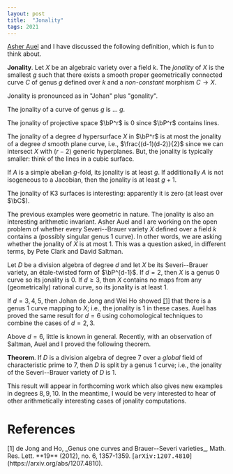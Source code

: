 ```yaml
---
layout: post
title:  "Jonality"
tags: 2021
---
```

<div style="display:none">
$
\newcommand\A{\mathrm{A}}
\newcommand\C{\mathrm{C}}
\newcommand\D{\mathrm{D}}
\newcommand\E{\mathrm{E}}
\newcommand\F{\mathrm{F}}
\newcommand\G{\mathrm{G}}
\newcommand\H{\mathrm{H}}
\newcommand\h{\mathrm{h}}
\newcommand\K{\mathrm{K}}
\newcommand\L{\mathrm{L}}
\newcommand\M{\mathrm{M}}
\newcommand\t{\mathrm{t}}
\newcommand{\bA}{\mathbf{A}}
\newcommand{\bG}{\mathbf{G}}
\newcommand{\bH}{\mathbf{H}}
\newcommand{\bT}{\mathbf{T}}
\newcommand{\bP}{\mathbf{P}}
\newcommand{\bC}{\mathbf{C}}
\newcommand{\bW}{\mathbf{W}}
\newcommand{\Gm}{\bG_m}
\newcommand\Ascr{\mathcal{A}}
\newcommand\Cscr{\mathcal{C}}
\newcommand\Dscr{\mathcal{D}}
\newcommand\Escr{\mathcal{E}}
\newcommand\Kscr{\mathcal{K}}
\newcommand\Lscr{\mathcal{L}}
\newcommand\Oscr{\mathcal{O}}
\newcommand\Perfscr{\mathcal{P}\mathrm{erf}}
\newcommand\Acscr{\mathcal{A}\mathrm{c}}
\newcommand\heart{\heartsuit}
\newcommand\cn{\mathrm{cn}}
\newcommand\op{\mathrm{op}}
\newcommand\gr{\mathrm{gr}}
\newcommand\Gr{\mathrm{Gr}}
\newcommand\fil{\mathrm{fil}}
\newcommand\Ho{\mathrm{Ho}}
\newcommand\dR{\mathrm{dR}}
\newcommand\HH{\mathrm{HH}}
\newcommand\HC{\mathrm{HC}}
\newcommand\HP{\mathrm{HP}}
\newcommand\TC{\mathrm{TC}}
\newcommand{\bMap}{\mathbf{Map}}
\newcommand{\End}{\mathrm{End}}
\newcommand{\Mod}{\mathrm{Mod}}
\newcommand{\coMod}{\mathrm{coMod}}
\newcommand{\Fun}{\mathrm{Fun}}
\newcommand{\bMap}{\mathbf{Map}}
\newcommand\bE{\mathbf{E}}
\newcommand\bZ{\mathbf{Z}}
\newcommand\bAM{\mathbf{AM}}
\newcommand\bLM{\mathbf{LM}}
\newcommand\Spec{\mathrm{Spec}}
\newcommand\CAlg{\mathrm{CAlg}}
\newcommand\aCAlg{\mathfrak{a}\CAlg}
\newcommand\dCAlg{\mathfrak{d}\CAlg}
\newcommand{\Cat}{\mathrm{Cat}}
\newcommand{\Sscr}{\mathcal{S}}
\newcommand{\poly}{\mathrm{poly}}
\newcommand{\perf}{\mathrm{perf}}
$
</div>

<!--ë-->

[Asher Auel](https://math.dartmouth.edu/~auel/) and I have discussed the following definition, which is fun to think
about.

**Jonality**. Let $X$ be an algebraic variety over a field $k$. The *jonality*
of $X$ is the smallest $g$ such that there exists a smooth proper geometrically connected curve $C$ of genus $g$
defined over $k$ and a *non-constant* morphism $C\rightarrow X$.

Jonality is pronounced as in "Johan" plus "gonality".

The jonality of a curve of genus $g$ is ... $g$.

The jonality of projective space $\bP^r$ is $0$ since $\bP^r$ contains lines.

The jonality of a degree $d$ hypersurface $X$ in $\bP^r$ is at most the jonality of
a degree $d$ smooth plane curve, i.e., $\frac{(d-1)(d-2)}{2}$ since we can
intersect $X$ with $(r-2)$ generic hyperplanes. But, the jonality is typically
smaller: think of the lines in a cubic surface.

If $A$ is a simple abelian $g$-fold, its jonality is at least $g$. If
additionally $A$ is not isogeneous to a Jacobian, then the jonality is at least
$g+1$.

The jonality of K3 surfaces is interesting: apparently it is zero (at least over $\bC$).

The previous examples were geometric in nature. The jonality is also an
interesting arithmetic invariant. Asher Auel and I are working on the open problem of whether every Severi--Brauer variety $X$ defined over a field $k$ contains a (possibly singular
genus $1$ curve). In other words, we are asking whether the jonality of $X$ is
at most $1$. This was a question asked, in different terms, by Pete Clark and
David Saltman.

Let $D$ be a division algebra of degree $d$ and let $X$ be its
Severi--Brauer variety, an étale-twisted form of $\bP^{d-1}$. If $d=2$, then
$X$ is a genus $0$ curve so its jonality is $0$. If $d\geq 3$, then $X$ contains no
maps from any (geometrically) rational curve, so its jonality is at least $1$.

If $d=3,4,5$, then Johan de Jong and Wei Ho showed [\[1\]](#dejongho) that there is a genus $1$ curve
mapping to $X$; i.e., the jonality is $1$ in these cases. Auel has proved the
same result for $d=6$ using cohomological techniques to combine the cases of
$d=2,3$.

Above $d=6$, little is known in general. Recently, with an observation of Saltman, Auel
and I proved the following theorem.

**Theorem**. If $D$ is a division algebra of degree $7$ over a *global* field
of characteristic prime to $7$,
then $D$ is split by a genus $1$ curve; i.e., the jonality of the
Severi--Brauer variety of $D$ is $1$.

This result will appear in forthcoming work which also gives new examples in
degrees $8,9,10$. In the meantime, I would be very interested to hear of other
arithmetically interesting cases of jonality computations.

# References

<span id="dejongho">
[1] de Jong and Ho, _Genus one curves and Brauer--Severi varieties_, Math. Res.
Lett. **19** (2012), no. 6, 1357-1359.
[<tt>arXiv:1207.4810</tt>](https://arxiv.org/abs/1207.4810).
</span>

